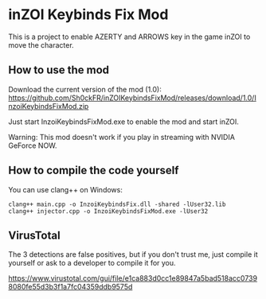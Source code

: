 # inZOI Keybinds Fix Mod

This is a project to enable AZERTY and ARROWS key in the game inZOI to move the character.

## How to use the mod

Download the current version of the mod (1.0): https://github.com/Sh0ckFR/inZOIKeybindsFixMod/releases/download/1.0/InzoiKeybindsFixMod.zip

Just start InzoiKeybindsFixMod.exe to enable the mod and start inZOI.

Warning: This mod doesn't work if you play in streaming with NVIDIA GeForce NOW.

## How to compile the code yourself

You can use clang++ on Windows:

```
clang++ main.cpp -o InzoiKeybindsFix.dll -shared -lUser32.lib
clang++ injector.cpp -o InzoiKeybindsFixMod.exe -lUser32
```

## VirusTotal

The 3 detections are false positives, but if you don't trust me, just compile it yourself or ask to a developer to compile it for you.

https://www.virustotal.com/gui/file/e1ca883d0cc1e89847a5bad518acc07398080fe55d3b3f1a7fc04359ddb9575d


